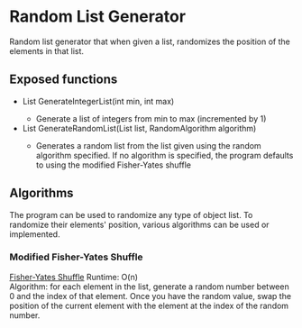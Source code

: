 # Random List Generator
Random list generator that when given a list, randomizes the position of the elements in that list.

## Exposed functions
* List<int> GenerateIntegerList(int min, int max)  
    * Generate a list of integers from min to max (incremented by 1)
* List<T> GenerateRandomList(List<T> list, RandomAlgorithm algorithm)
    * Generates a random list from the list given using the random algorithm specified. If no algorithm is specified, the program defaults to using the modified Fisher-Yates shuffle

## Algorithms
The program can be used to randomize any type of object list. To randomize their elements' position, various algorithms can be used or implemented.

### Modified Fisher-Yates Shuffle
[Fisher-Yates Shuffle](https://en.wikipedia.org/wiki/Fisher%E2%80%93Yates_shuffle)
Runtime: O(n)  
Algorithm: for each element in the list, generate a random number between 0 and the index of that element. Once you have the random value, swap the position of the current element with the element at the index of the random number.